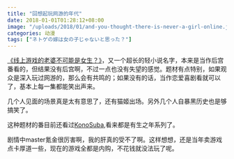 ```yaml
---
title: "回想起玩网游的年代"
date: 2018-01-01T01:28:12+08:00
image: "/uploads/2018/01/and-you-thought-there-is-never-a-girl-online.jpg"
categories: 动漫
tags: ["ネトゲの嫁は女の子じゃないと思った？"]
---
```


[《线上游戏的老婆不可能是女生？》](https://www.bilibili.com/bangumi/play/ss3495)，又一个超长的轻小说名字，本来是当作后宫番看的，但结果没有后宫啊，不过一点也没有失望的感觉。题材有点特别，如果观众是深入玩过网游的，那么会有共鸣的；如果没有的话，当作恋爱喜剧看就可以了，基本上每一集都能笑出声来。

几个人见面的场景真是太有意思了，还有猫姬出场。另外几个人自暴黑历史也是够搞笑了。

这种题材的番目前还看过[KonoSuba](https://wapbaike.baidu.com/item/为美好的世界献上祝福！/17610050),看来都是有生之年系列了。

剧情中master氪金很厉害啊，我的肝真的受不了啊。这样想想，还是当年卖游戏点卡厚道一些，现在的游戏全都是内购，不花钱就没法玩了呢。
